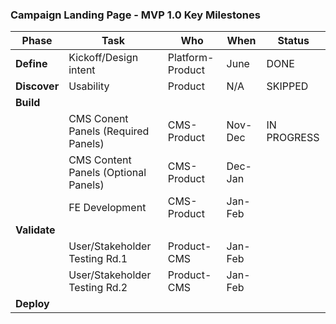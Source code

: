 ### Campaign Landing Page - MVP 1.0 Key Milestones

| Phase                   | Task                                   | Who                       | When                    | Status        |      
| -------------           | -------------                          | -------------             | -------------           | ------------- |                          
| <b>Define<b>            | Kickoff/Design intent                  | Platform-Product          | June                    | DONE          |            
| <b>Discover<b>          | Usability                              | Product                   | N/A                     | SKIPPED       |
| <b>Build<b>             |                                        |                           |                         |               |
|                         | CMS Conent Panels (Required Panels)    | CMS-Product               | Nov-Dec                 | IN PROGRESS   |    
|                         | CMS Content Panels (Optional Panels)   | CMS-Product               | Dec-Jan                 |               | 
|                         | FE Development                         | CMS-Product               | Jan-Feb                 |               |      
| <b>Validate<b>          |                                        |                           |                         |               |
|                         | User/Stakeholder Testing Rd.1          | Product-CMS               | Jan-Feb                 |               |
|                         | User/Stakeholder Testing Rd.2          | Product-CMS               | Jan-Feb                 |               |
| <b>Deploy<b>            |                                        |                           |                         |               |
      

